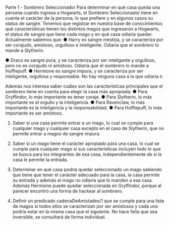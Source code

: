 Parte 1 - Sombrero Seleccionador
Para determinar en qué casa queda una persona cuando ingresa a Hogwarts, el Sombrero Seleccionador tiene en
cuenta el carácter de la persona, lo que prefiere y en algunos casos su status de sangre.
Tenemos que registrar en nuestra base de conocimientos qué características tienen los distintos magos que
ingresaron a Hogwarts, el status de sangre que tiene cada mago y en qué casa odiaría quedar. Actualmente
sabemos que:
● Harry es sangre mestiza, y se caracteriza por ser corajudo, amistoso, orgulloso e inteligente. Odiaría que
el sombrero lo mande a Slytherin.

● Draco es sangre pura, y se caracteriza por ser inteligente y orgulloso, pero no es corajudo ni amistoso.
Odiaría que el sombrero lo mande a Hufflepuff.
● Hermione es sangre impura, y se caracteriza por ser inteligente, orgullosa y responsable. No hay ninguna
casa a la que odiaría ir.



Además nos interesa saber cuáles son las características principales que el sombrero tiene en cuenta para elegir
la casa más apropiada:
● Para Gryffindor, lo más importante es tener coraje.
● Para Slytherin, lo más importante es el orgullo y la inteligencia.
● Para Ravenclaw, lo más importante es la inteligencia y la responsabilidad.
● Para Hufflepuff, lo más importante es ser amistoso.


1. Saber si una casa permite entrar a un mago, lo cual se cumple para cualquier mago y cualquier casa
excepto en el caso de Slytherin, que no permite entrar a magos de sangre impura.

2. Saber si un mago tiene el carácter apropiado para una casa, lo cual se cumple para cualquier mago si sus características incluyen todo lo que se busca para los integrantes de esa casa, independientemente de si la casa le permite la entrada.

3. Determinar en qué casa podría quedar seleccionado un mago sabiendo que tiene que tener el carácter adecuado para la casa, la casa permite su entrada y además el mago no odiaría que lo manden a esa casa. Además Hermione puede quedar seleccionada en Gryffindor, porque al parecer encontró una forma
de hackear al sombrero.

4. Definir un predicado cadenaDeAmistades/1 que se cumple para una lista de magos si todos ellos se caracterizan por ser amistosos y cada uno podría estar en la misma casa que el siguiente. No hace falta que sea inversible, se consultará de forma individual.

